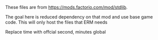 These files are from https://mods.factorio.com/mod/stdlib.

The goal here is reduced dependency on that mod and use base game code.  This will only host the files that ERM needs


Replace time with offcial second, minutes global